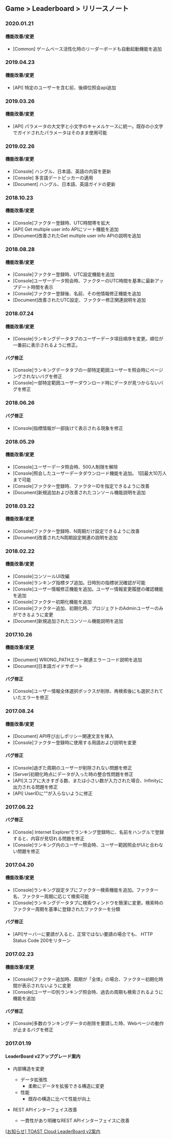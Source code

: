 ## Game > Leaderboard > リリースノート

### 2020.01.21

#### 機能改善/変更
* [Common] ゲームベース活性化時のリーダーボードも自動起動機能を追加

### 2019.04.23

#### 機能改善/変更
* [API] 特定のユーザーを含む前、後順位照会api追加

### 2019.03.26

#### 機能改善/変更
* [API] パラメータの大文字と小文字のキャメルケースに統一。既存の小文字でガイドされたパラメータはそのまま使用可能 

### 2019.02.26

#### 機能改善/変更
* [Console] ハングル、日本語、英語の内容を更新
* [Console] 多言語デートピッカーの適用
* [Document] ハングル、日本語、英語ガイドの更新

### 2018.10.23

#### 機能改善/変更
* [Console]ファクター登録時、UTC時間帯を拡大
* [API] Get multiple user info APIにソート機能を追加
* [Document]改善されたGet multiple user info APIの説明を追加

### 2018.08.28

#### 機能改善/変更
* [Console]ファクター登録時、UTC設定機能を追加
* [Console]ユーザーデータ照会時、ファクターのUTC時間を基準に最新アップデート時間を表示
* [Console]ファクター登録後、名前、その他情報修正機能を追加
* [Document]改善されたUTC設定、ファクター修正関連説明を追加

### 2018.07.24

#### 機能改善/変更
* [Console]ランキングデータタブのユーザーデータ項目順序を変更。順位が一番前に表示されるように修正。

#### バグ修正
* [Console]ランキングデータタブの一部特定範囲ユーザーを照会時にページングされないバグを修正
* [Console]一部特定範囲ユーザーダウンロード時にデータが見つからないバグを修正

### 2018.06.26

#### バグ修正
* [Console]指標情報が一部抜けて表示される現象を修正

### 2018.05.29

#### 機能改善/変更
* [Console]ユーザーデータ照会時、500人制限を解除
* [Console]照会したユーザーデータダウンロード機能を追加。 1回最大10万人まで可能
* [Console]ファクター登録時、ファクターIDを指定できるように改善
* [Document]新規追加および改善されたコンソール機能説明を追加

### 2018.03.22

#### 機能改善/変更
* [Console]ファクター登録時、N周期だけ設定できるように改善
* [Document]改善されたN周期設定関連の説明を追加

### 2018.02.22

#### 機能改善/変更
* [Console]コンソールUI改編
* [Console]ランキング指標タブ追加。日時別の指標状況確認が可能
* [Console]ユーザー情報修正機能を追加。ユーザー情報変更履歴の確認機能を追加
* [Console]ファクター初期化機能を追加
* [Console]ファクター追加、初期化時、プロジェクトのAdminユーザーのみができるように変更
* [Document]新規追加されたコンソール機能説明を追加

### 2017.10.26

#### 機能改善/変更
* [Document] WRONG_PATHエラー関連エラーコード説明を追加
* [Document]日本語ガイドサポート

#### バグ修正
* [Console]ユーザー情報全体選択ボックスが削除、再検索後にも選択されていたエラーを修正

### 2017.08.24

#### 機能改善/変更
* [Document] API呼び出しポリシー関連文言を挿入
* [Console]ファクター登録時に使用する用語および説明を変更

#### バグ修正
* [Console]過ぎた周期のユーザーが削除されない問題を修正
* [Server]初期化時点にデータが入った時の整合性問題を修正
* [API]スコアに大きすぎる数、または小さい数が入力された場合、Infinityに出力される問題を修正
* [API] UserIDに""が入らないように修正

### 2017.06.22

#### バグ修正
* [Console] Internet Explorerでランキング登録時に、名前をハングルで登録すると、内容が見切れる問題を修正
* [Console]ランキング内のユーザー照会時、ユーザー範囲照会がUIと合わない問題を修正

### 2017.04.20

#### 機能改善/変更
* [Console]ランキング設定タブにファクター検索機能を追加。ファクター名、ファクター周期に応じて検索可能
* [Console]ランキングデータタブに検索ウィンドウを簡潔に変更。検索時のファクター周期を基準に登録されたファクターを分類

#### バグ修正
* [API]サーバーに要請が入ると、正常ではない要請の場合でも、 HTTP Status Code 200をリターン

### 2017.02.23

#### 機能改善/変更
* [Console]ファクター追加時、周期が「全体」の場合、ファクター初期化時間が表示されないように変更
* [Console]ユーザーID別ランキング照会時、過去の周期も検索されるように機能を追加

#### バグ修正
* [Console]多数のランキングデータの削除を要請した時、Webページの動作が止まるバグを修正

### 2017.01.19
#### LeaderBoard v2アップグレード案内

* 内部構造を変更
    * データ拡張性
        * 柔軟にデータを拡張できる構造に変更
    * 性能
        * 既存の構造に比べて性能が向上

* REST APIインターフェイス改善
    * 一貫性があり明確なREST APIインターフェイスに改善

<a href="https://toast.com/support/notice/detail/1453435858K00349" target="_blank">[お知らせ] TOAST Cloud LeaderBoard v2案内</a><br>
